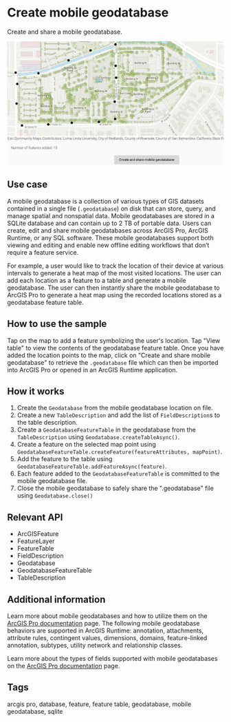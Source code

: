 # Create mobile geodatabase

Create and share a mobile geodatabase.

![Create mobile geodatabase](create-mobile-geodatabase.png)

## Use case

A mobile geodatabase is a collection of various types of GIS datasets contained in a single file (`.geodatabase`) on disk that can store, query, and manage spatial and nonspatial data. Mobile geodatabases are stored in a SQLite database and can contain up to 2 TB of portable data. Users can create, edit and share mobile geodatabases across ArcGIS Pro, ArcGIS Runtime, or any SQL software. These mobile geodatabases support both viewing and editing and enable new offline editing workflows that don’t require a feature service.

For example, a user would like to track the location of their device at various intervals to generate a heat map of the most visited locations. The user can add each location as a feature to a table and generate a mobile geodatabase. The user can then instantly share the mobile geodatabase to ArcGIS Pro to generate a heat map using the recorded locations stored as a geodatabase feature table.

## How to use the sample

Tap on the map to add a feature symbolizing the user's location. Tap "View table" to view the contents of the geodatabase feature table. Once you have added the location points to the map, click on "Create and share mobile geodatabase" to retrieve the `.geodatabase` file which can then be imported into ArcGIS Pro or opened in an ArcGIS Runtime application.

## How it works

1. Create the `Geodatabase` from the mobile geodatabase location on file.
2. Create a new `TableDescription` and add the list of `FieldDescription`s to the table description.
3. Create a `GeodatabaseFeatureTable` in the geodatabase from the `TableDescription` using `Geodatabase.createTableAsync()`.
4. Create a feature on the selected map point using `GeodatabaseFeatureTable.createFeature(featureAttributes, mapPoint)`.
5. Add the feature to the table using `GeodatabaseFeatureTable.addFeatureAsync(feature)`.
6. Each feature added to the `GeodatabaseFeatureTable` is committed to the mobile geodatabase file.
7. Close the mobile geodatabase to safely share the ".geodatabase" file using `Geodatabase.close()`

## Relevant API

* ArcGISFeature
* FeatureLayer
* FeatureTable
* FieldDescription
* Geodatabase
* GeodatabaseFeatureTable
* TableDescription

## Additional information

Learn more about mobile geodatabases and how to utilize them on the [ArcGIS Pro documentation](https://pro.arcgis.com/en/pro-app/latest/help/data/geodatabases/manage-mobile-gdb/mobile-geodatabases.htm) page. The following mobile geodatabase behaviors are supported in ArcGIS Runtime: annotation, attachments, attribute rules, contingent values, dimensions, domains, feature-linked annotation, subtypes, utility network and relationship classes.

Learn more about the types of fields supported with mobile geodatabases on the [ArcGIS Pro documentation](https://pro.arcgis.com/en/pro-app/latest/help/data/geodatabases/overview/arcgis-field-data-types.htm) page.

## Tags

arcgis pro, database, feature, feature table, geodatabase, mobile geodatabase, sqlite

